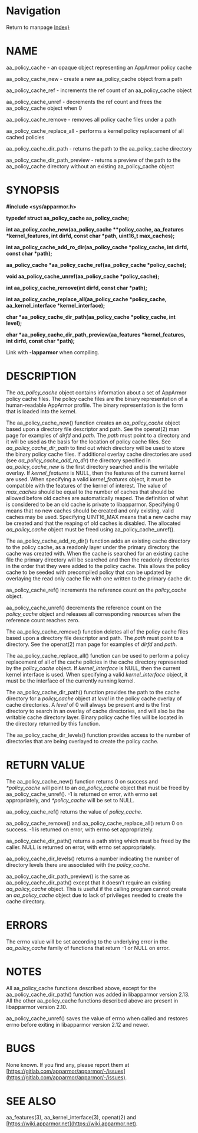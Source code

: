 # Navigation
Return to manpage [Index}](ManPages)


# NAME

aa\_policy\_cache - an opaque object representing an AppArmor policy cache

aa\_policy\_cache\_new - create a new aa\_policy\_cache object from a path

aa\_policy\_cache\_ref - increments the ref count of an aa\_policy\_cache object

aa\_policy\_cache\_unref - decrements the ref count and frees the aa\_policy\_cache object when 0

aa\_policy\_cache\_remove - removes all policy cache files under a path

aa\_policy\_cache\_replace\_all - performs a kernel policy replacement of all cached policies

aa\_policy\_cache\_dir\_path - returns the path to the aa\_policy\_cache directory

aa\_policy\_cache\_dir\_path\_preview - returns a preview of the path to the aa\_policy\_cache directory without an existing aa\_policy\_cache object

# SYNOPSIS

**#include &lt;sys/apparmor.h>**

**typedef struct aa\_policy\_cache aa\_policy\_cache;**

**int aa\_policy\_cache\_new(aa\_policy\_cache \*\*policy\_cache, aa\_features \*kernel\_features, int dirfd, const char \*path, uint16\_t max\_caches);**

**int aa\_policy\_cache\_add\_ro\_dir(aa\_policy\_cache \*policy\_cache, int dirfd, const char \*path);**

**aa\_policy\_cache \*aa\_policy\_cache\_ref(aa\_policy\_cache \*policy\_cache);**

**void aa\_policy\_cache\_unref(aa\_policy\_cache \*policy\_cache);**

**int aa\_policy\_cache\_remove(int dirfd, const char \*path);**

**int aa\_policy\_cache\_replace\_all(aa\_policy\_cache \*policy\_cache, aa\_kernel\_interface \*kernel\_interface);**

**char \*aa\_policy\_cache\_dir\_path(aa\_policy\_cache \*policy\_cache, int level);**

**char \*aa\_policy\_cache\_dir\_path\_preview(aa\_features \*kernel\_features, int dirfd, const char \*path);**

Link with **-lapparmor** when compiling.

# DESCRIPTION

The _aa\_policy\_cache_ object contains information about a set of AppArmor
policy cache files. The policy cache files are the binary representation of a
human-readable AppArmor profile. The binary representation is the form that is
loaded into the kernel.

The aa\_policy\_cache\_new() function creates an _aa\_policy\_cache_
object based upon a directory file descriptor and path. See the
openat(2) man page for examples of _dirfd_ and _path_. The _path_
must point to a directory and it will be used as the basis for the
location of policy cache files. See _aa\_policy\_cache\_dir\_path_ to
find out which directory will be used to store the binary policy cache
files. If additional overlay cache directories are used (see
_aa\_policy\_cache\_add\_ro\_dir_) the directory specified in
_aa\_policy\_cache\_new_ is the first directory searched and is the
writable overlay. If _kernel\_features_ is NULL, then the features of
the current kernel are used. When specifying a valid
_kernel\_features_ object, it must be compatible with the features
of the kernel of interest.  The value of _max\_caches_ should be equal
to the number of caches that should be allowed before old caches are
automatically reaped. The definition of what is considered to be an
old cache is private to libapparmor. Specifying 0 means that no new
caches should be created and only existing, valid caches may be used.
Specifying UINT16\_MAX means that a new cache may be created and that
the reaping of old caches is disabled. The allocated
_aa\_policy\_cache_ object must be freed using aa\_policy\_cache\_unref().

The aa\_policy\_cache\_add\_ro\_dir() function adds an existing cache directory
to the policy cache, as a readonly layer under the primary directory
the cache was created with. When the cache is searched for an existing
cache file the primary directory will be searched and then the readonly
directories in the order that they were added to the policy cache.
This allows the policy cache to be seeded with precompiled policy
that can be updated by overlaying the read only cache file with one
written to the primary cache dir.

aa\_policy\_cache\_ref() increments the reference count on the _policy\_cache_
object.

aa\_policy\_cache\_unref() decrements the reference count on the _policy\_cache_
object and releases all corresponding resources when the reference count
reaches zero.

The aa\_policy\_cache\_remove() function deletes all of the policy cache files
based upon a directory file descriptor and path. The _path_ must point to a 
directory. See the openat(2) man page for examples of _dirfd_ and _path_.

The aa\_policy\_cache\_replace\_all() function can be used to perform a policy
replacement of all of the cache policies in the cache directory represented by
the _policy\_cache_ object. If _kernel\_interface_ is NULL, then the current
kernel interface is used. When specifying a valid _kernel\_interface_ object,
it must be the interface of the currently running kernel.

The aa\_policy\_cache\_dir\_path() function provides the path to the cache
directory for a _policy\_cache_ object at _level_ in the policy cache
overlay of cache directories. A _level_ of 0 will always be present
and is the first directory to search in an overlay of cache
directories, and will also be the writable cache directory
layer. Binary policy cache files will be located in the directory
returned by this function.

The aa\_policy\_cache\_dir\_levels() function provides access to the number
of directories that are being overlayed to create the policy cache.

# RETURN VALUE

The aa\_policy\_cache\_new() function returns 0 on success and _\*policy\_cache_
will point to an _aa\_policy\_cache_ object that must be freed by
aa\_policy\_cache\_unref(). -1 is returned on error, with errno set appropriately,
and _\*policy\_cache_ will be set to NULL.

aa\_policy\_cache\_ref() returns the value of _policy\_cache_.

aa\_policy\_cache\_remove() and aa\_policy\_cache\_replace\_all() return 0 on success.
\-1 is returned on error, with errno set appropriately.

aa\_policy\_cache\_dir\_path() returns a path string which must be freed by the
caller. NULL is returned on error, with errno set appropriately.

aa\_policy\_cache\_dir\_levels() returns a number indicating the number of
directory levels there are associated with the _policy\_cache_.

aa\_policy\_cache\_dir\_path\_preview() is the same as
aa\_policy\_cache\_dir\_path() except that it doesn't require an existing
_aa\_policy\_cache_ object. This is useful if the calling program cannot
create an _aa\_policy\_cache_ object due to lack of privileges needed to
create the cache directory.

# ERRORS

The errno value will be set according to the underlying error in the
_aa\_policy\_cache_ family of functions that return -1 or NULL on error.

# NOTES

All aa\_policy\_cache functions described above, except for the
aa\_policy\_cache\_dir\_path() function was added in libapparmor version
2.13. All the other aa\_policy\_cache functions described above are
present in libapparmor version 2.10.

aa\_policy\_cache\_unref() saves the value of errno when called and restores errno
before exiting in libapparmor version 2.12 and newer.

# BUGS

None known. If you find any, please report them at
[https://gitlab.com/apparmor/apparmor/-/issues](https://gitlab.com/apparmor/apparmor/-/issues).

# SEE ALSO

aa\_features(3), aa\_kernel\_interface(3), openat(2) and
[https://wiki.apparmor.net](https://wiki.apparmor.net).
